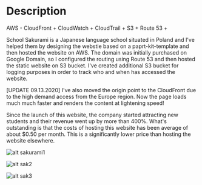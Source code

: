 # Description

AWS - CloudFront + CloudWatch + CloudTrail + S3 + Route 53 + 

School Sakurami is a Japanese language school situated in Poland and I've helped them by designing the webstie based on a paprt-kit-template
and then hosted the website on AWS. The domain was initially purchased on Google Domain, so I configured the routing
using Route 53 and then hosted the static website on S3 bucket. I've created additional S3 bucket for logging purposes
in order to track who and when has accessed the website. 

[UPDATE 09.13.2020]
I've also moved the origin point to the CloudFront due to the high demand access from the Europe region.
Now the page loads much much faster and renders the content at lightening speed!

Since the launch of this website, the company started attracting new students and their revenue went up by more than 400%.
What's outstanding is that the costs of hosting this website has been average of about $0.50 per month. 
This is a significantly lower price than hosting the website elsewhere. 

![alt sakurami1](https://github.com/taroserigano/Sakurami-School-AWS/blob/master/pics/sakurami1.jpg)

![alt sak2](https://github.com/taroserigano/Sakurami-School-AWS/blob/master/pics/sakurami2.jpg)

![alt sak3](https://github.com/taroserigano/Sakurami-School-AWS/blob/master/pics/sakurami3.jpg)





